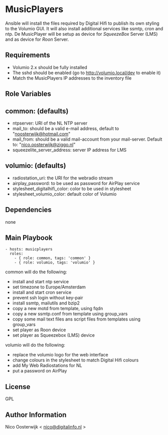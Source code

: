MusicPlayers
============

Ansible will install the files required by Digital Hifi to publish its own styling to the Volumio GUI. It will also install additional services like ssmtp, cron and ntp. De MusicPlayer will be setup as device for *SqueezeBox* Server (LMS) and as device for *Roon* Server.

Requirements
------------
- Volumio 2.x should be fully installed
- The sshd should be enabled (go to http://volumio.local/dev to enable it)
- Match the MusicPlayers IP addresses to the inventory file

Role Variables
--------------

common: (defaults)
-------
- ntpserver: URI of the NL NTP server
- mail_to: should be a valid e-mail address, default to "noosterwijk@hotmail.com" 
- mail_from: should be a valid mail-account from your mail-server. Default to: "nico.oosterwijk@ziggo.nl"
- squeezelite_server_address: server IP address for LMS

volumio: (defaults)
--------
- radiostation_uri: the URI for the webradio stream
- airplay_password: to be used as password for AirPlay service
- stylesheet_digitalhifi_color: color to be used in stylesheet
- stylesheet_volumio_color: default color of Volumio


Dependencies
------------

none

Main Playbook
-------------

    - hosts: musicplayers
      roles:
        - { role: common, tags: 'common' }
        - { role: volumio, tags: 'volumio' }

common will do the following:
- install and start ntp service
- set timezone to Europe/Amsterdam
- install and start cron service
- prevent ssh login without key-pair
- install ssmtp, mailutils and bzip2
- copy a new motd from template, using fqdn
- copy a new ssmtp.conf from template using group_vars
- copy some mail text files ans script files from templates using group_vars
- set player as Roon device
- set player as Squeezebox (LMS) device

volumio will do the following:
- replace the volumio logo for the web interface
- change colours in the stylesheet to match Digital Hifi colours
- add My Web Radiostations for NL
- put a password on AirPlay

License
-------

GPL

Author Information
------------------

Nico Oosterwijk < nico@digitalinfo.nl >

